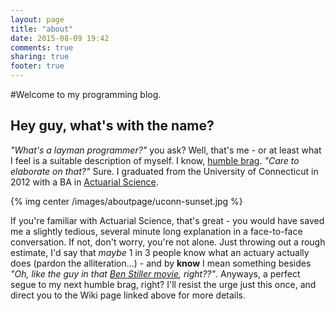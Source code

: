 ```yaml
---
layout: page
title: "about"
date: 2015-08-09 19:42
comments: true
sharing: true
footer: true
---
```

 
#Welcome to my programming blog. 

Hey guy, what's with the name? 
-----
*"What's a layman programmer?"* you ask? Well, that's me - or at least what I feel is a suitable description 
of myself. I know, [humble brag](http://www.urbandictionary.com/define.php?term=humblebrag). *"Care to elaborate on that?"* 
Sure. I graduated from the University of Connecticut in 2012 with a BA in 
[Actuarial Science](https://en.wikipedia.org/wiki/Actuarial_science). 

{% img center /images/aboutpage/uconn-sunset.jpg %} 

If you're familiar with Actuarial Science, that's great - you would have saved me a slightly tedious, several minute long 
explanation in a face-to-face conversation. If not, don't worry, you're not alone. Just throwing out a rough estimate, 
I'd say that *maybe* 1 in 3 people know what an actuary actually does (pardon the alliteration...) - and by **know** 
I mean something besides *"Oh, like the guy in that [Ben Stiller movie](https://en.wikipedia.org/wiki/Along_Came_Polly), right??"*. 
Anyways, a perfect 
segue to my next humble brag, right? I'll resist the urge just this once, and direct you to the Wiki page linked above for more 
details. 


